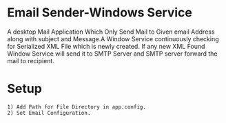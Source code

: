 # Email Sender-Windows Service
A desktop Mail Application Which Only Send Mail to Given email Address along with subject and Message.A Window Service continuously checking for Serialized XML File which is newly created. If any new XML Found Window Service will send it to SMTP Server and SMTP server forward the mail to recipient.

# Setup

    1) Add Path for File Directory in app.config.
    2) Set Email Configuration.
